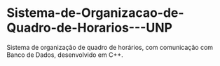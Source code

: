 Sistema-de-Organizacao-de-Quadro-de-Horarios---UNP
==================================================

Sistema de organização de quadro de horários, com comunicação com Banco de Dados, desenvolvido em C++.
